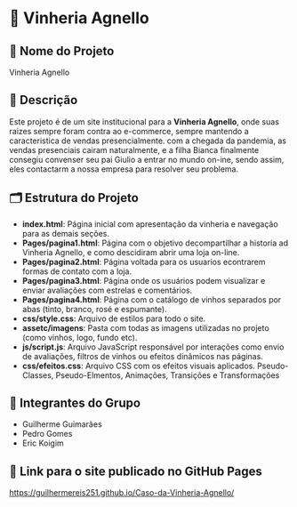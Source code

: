 # 🍷 Vinheria Agnello

## 📌 Nome do Projeto
Vinheria Agnello

## 📝 Descrição

Este projeto é de um site institucional para a **Vinheria Agnello**, onde suas raizes sempre foram contra ao e-commerce, sempre mantendo a caracteristica de vendas presencialmente. com a chegada da pandemia, as vendas presenciais cairam naturalmente, e a filha Bianca finalmente consegiu convenser seu pai Giulio a entrar no mundo on-ine, sendo assim, eles contactarm a nossa empresa para resolver seu problema.

## 🗂️ Estrutura do Projeto

- **index.html**: Página inicial com apresentação da vinheria e navegação para as demais seções.
- **Pages/pagina1.html**: Página com o objetivo decompartilhar a historia ad Vinheria Agnello, e como descidiram abrir uma loja on-line.
- **Pages/pagina2.html**: Página voltada para os usuarios econtrarem formas de contato com a loja.
- **Pages/pagina3.html**: Página onde os usuários podem visualizar e enviar avaliações com estrelas e comentários.
- **Pages/pagina4.html**: Página com o catálogo de vinhos separados por abas (tinto, branco, rosé e espumante).
- **css/style.css**: Arquivo de estilos para todo o site.
- **assetc/imagens**: Pasta com todas as imagens utilizadas no projeto (como vinhos, logo, fundo etc).
- **js/script.js**: Arquivo JavaScript responsável por interações como envio de avaliações, filtros de vinhos ou efeitos dinâmicos nas páginas.
- **css/efeitos.css**: Arquivo CSS com os efeitos visuais aplicados. Pseudo-Classes, Pseudo-Elmentos, Animações, Transições e Transformações

## 👥 Integrantes do Grupo

- Guilherme Guimarães
- Pedro Gomes
- Eric Koigim


## 🔗 Link para o site publicado no GitHub Pages

 https://guilhermereis251.github.io/Caso-da-Vinheria-Agnello/
